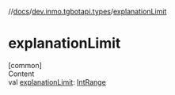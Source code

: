 //[docs](../../index.md)/[dev.inmo.tgbotapi.types](index.md)/[explanationLimit](explanation-limit.md)



# explanationLimit  
[common]  
Content  
val [explanationLimit](explanation-limit.md): [IntRange](https://kotlinlang.org/api/latest/jvm/stdlib/kotlin.ranges/-int-range/index.html)  



